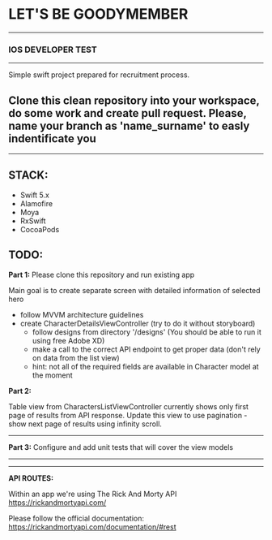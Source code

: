 # LET'S BE GOODYMEMBER
---
### IOS DEVELOPER TEST
***
Simple swift project prepared for recruitment process.

Clone this clean repository into your workspace, do some work and create pull request.
Please, name your branch as 'name_surname' to easly indentificate you
---
---
**STACK:**
---
+ Swift 5.x
+ Alamofire
+ Moya
+ RxSwift
+ CocoaPods

**TODO:**
---
**Part 1:**
Please clone this repository and run existing app

Main goal is to create separate screen with detailed information of selected hero
+ follow MVVM architecture guidelines
+ create CharacterDetailsViewController (try to do it without storyboard)
  * follow designs from directory '/designs'  (You should be able to run it using free Adobe XD)
  * make a call to the correct API endpoint to get proper data (don't rely on data from the list view)
  * hint: not all of the required fields are available in Character model at the moment

**Part 2:**

Table view from CharactersListViewController currently shows only first page of results from API response.
Update this view to use pagination - show next page of results using infinity scroll.

---
**Part 3:**
Configure and add unit tests that will cover the view models

---
---
**API ROUTES:**

Within an app we're using The Rick And Morty API
https://rickandmortyapi.com/

Please follow the official documentation: https://rickandmortyapi.com/documentation/#rest
